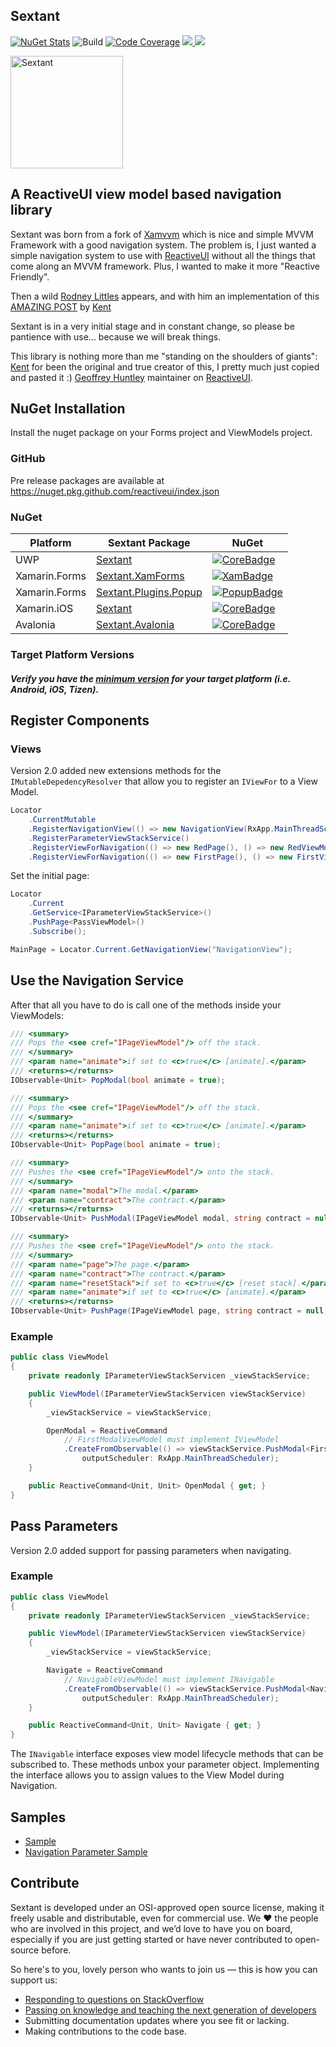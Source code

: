 ## Sextant

[![NuGet Stats](https://img.shields.io/nuget/v/sextant.svg)](https://www.nuget.org/packages/sextant) ![Build](https://github.com/reactiveui/Sextant/workflows/Build/badge.svg) [![Code Coverage](https://codecov.io/gh/reactiveui/sextant/branch/main/graph/badge.svg)](https://codecov.io/gh/reactiveui/sextant)
[![](https://img.shields.io/nuget/dt/sextant.svg) ](https://www.nuget.org/packages/sextant) [![](https://img.shields.io/badge/chat-slack-blue.svg)](https://reactiveui.net/slack)

<p align="left"><img src="https://github.com/reactiveui/styleguide/blob/master/logo_sextant/vertical.png?raw=true" alt="Sextant" height="180px"></p>

## A ReactiveUI view model based navigation library

Sextant was born from a fork of [Xamvvm](https://github.com/xamvvm/xamvvm) which is nice and simple MVVM Framework with a good navigation system. The problem is, I just wanted a simple navigation system to use with [ReactiveUI](https://github.com/reactiveui/ReactiveUI) without all the things that come along an MVVM framework. Plus, I wanted to make it more "Reactive Friendly".

Then a wild [Rodney Littles](https://github.com/rlittlesii) appears, and with him an implementation of this [AMAZING POST](https://kent-boogaart.com/blog/custom-routing-in-reactiveui) by [Kent](https://github.com/kentcb)

Sextant is in a very initial stage and in constant change, so please be pantience with use... because we will break things.

This library is nothing more than me "standing on the shoulders of giants":
[Kent](https://github.com/kentcb) for been the original and true creator of this, I pretty much just copied and pasted it :)
[Geoffrey Huntley](https://github.com/ghuntley) maintainer on [ReactiveUI](https://github.com/reactiveui/ReactiveUI).

## NuGet Installation

Install the nuget package on your Forms project and ViewModels project.

### GitHub
Pre release packages are available at https://nuget.pkg.github.com/reactiveui/index.json

### NuGet

| Platform          | Sextant Package                  | NuGet                    |
| ----------------- | -------------------------------- | ------------------------ |
| UWP               | [Sextant][UwpDoc]                | [![CoreBadge]][Core]     |
| Xamarin.Forms     | [Sextant.XamForms][XamDoc]       | [![XamBadge]][Xam]       |
| Xamarin.Forms     | [Sextant.Plugins.Popup][XamDoc]   | [![PopupBadge]][Popup]   |
| Xamarin.iOS       | [Sextant][IosDoc]                | [![CoreBadge]][Core]     |
| Avalonia          | [Sextant.Avalonia][AvaloniaDoc]  | [![CoreBadge]][Avalonia] |

[Core]: https://www.nuget.org/packages/Sextant/
[CoreBadge]: https://img.shields.io/nuget/v/Sextant.svg
[CoreDoc]: https://reactiveui.net/docs/getting-started/installation/
[IosDoc]: https://reactiveui.net/docs/getting-started/installation/xamarin-ios
[UwpDoc]: https://reactiveui.net/docs/getting-started/installation/universal-windows-platform
[AvaloniaDoc]: https://www.reactiveui.net/docs/getting-started/installation/avalonia

[Xam]: https://www.nuget.org/packages/Sextant.XamForms/
[XamBadge]: https://img.shields.io/nuget/v/Sextant.XamForms.svg
[Popup]: https://www.nuget.org/packages/Sextant.Plugins.Popup/
[PopupBadge]: https://img.shields.io/nuget/v/Sextant.Plugins.Popup.svg
[XamDoc]: https://reactiveui.net/docs/getting-started/installation/xamarin-forms
[Avalonia]: https://www.nuget.org/packages/Sextant.Avalonia/

### Target Platform Versions

##### Verify you have the [minimum version](https://reactiveui.net/docs/getting-started/minimum-versions#platform-minimums) for your target platform (i.e. Android, iOS, Tizen).

## Register Components

### Views

Version 2.0 added new extensions methods for the `IMutableDepedencyResolver` that allow you to register an `IViewFor` to a View Model.

```csharp
Locator
    .CurrentMutable
    .RegisterNavigationView(() => new NavigationView(RxApp.MainThreadScheduler, RxApp.TaskpoolScheduler, ViewLocator.Current))
    .RegisterParameterViewStackService()
    .RegisterViewForNavigation(() => new RedPage(), () => new RedViewModel())
    .RegisterViewForNavigation(() => new FirstPage(), () => new FirstViewModel());
```

Set the initial page:
```csharp
Locator
    .Current
    .GetService<IParameterViewStackService>()
    .PushPage<PassViewModel>()
    .Subscribe();

MainPage = Locator.Current.GetNavigationView("NavigationView");
```

## Use the Navigation Service

After that all you have to do is call one of the methods inside your ViewModels:
```csharp
/// <summary>
/// Pops the <see cref="IPageViewModel"/> off the stack.
/// </summary>
/// <param name="animate">if set to <c>true</c> [animate].</param>
/// <returns></returns>
IObservable<Unit> PopModal(bool animate = true);

/// <summary>
/// Pops the <see cref="IPageViewModel"/> off the stack.
/// </summary>
/// <param name="animate">if set to <c>true</c> [animate].</param>
/// <returns></returns>
IObservable<Unit> PopPage(bool animate = true);

/// <summary>
/// Pushes the <see cref="IPageViewModel"/> onto the stack.
/// </summary>
/// <param name="modal">The modal.</param>
/// <param name="contract">The contract.</param>
/// <returns></returns>
IObservable<Unit> PushModal(IPageViewModel modal, string contract = null);

/// <summary>
/// Pushes the <see cref="IPageViewModel"/> onto the stack.
/// </summary>
/// <param name="page">The page.</param>
/// <param name="contract">The contract.</param>
/// <param name="resetStack">if set to <c>true</c> [reset stack].</param>
/// <param name="animate">if set to <c>true</c> [animate].</param>
/// <returns></returns>
IObservable<Unit> PushPage(IPageViewModel page, string contract = null, bool resetStack = false, bool animate = true);
```

### Example
```csharp
public class ViewModel
{
	private readonly IParameterViewStackServicen _viewStackService;

	public ViewModel(IParameterViewStackServicen viewStackService)
	{
		_viewStackService = viewStackService;

		OpenModal = ReactiveCommand
			// FirstModalViewModel must implement IViewModel
    		.CreateFromObservable(() => viewStackService.PushModal<FirstModalViewModel>(),
				outputScheduler: RxApp.MainThreadScheduler);
	}

	public ReactiveCommand<Unit, Unit> OpenModal { get; }
}
```

## Pass Parameters

Version 2.0 added support for passing parameters when navigating.

### Example

```csharp
public class ViewModel
{
	private readonly IParameterViewStackServicen _viewStackService;

	public ViewModel(IParameterViewStackServicen viewStackService)
	{
		_viewStackService = viewStackService;

		Navigate = ReactiveCommand
			// NavigableViewModel must implement INavigable
    		.CreateFromObservable(() => viewStackService.PushModal<NavigableViewModel>(new NavigationParameter { { "parameter", parameter } }),
				outputScheduler: RxApp.MainThreadScheduler);
	}

	public ReactiveCommand<Unit, Unit> Navigate { get; }
}
```

The `INavigable` interface exposes view model lifecycle methods that can be subscribed to.  These methods unbox your parameter object. Implementing the interface allows you to assign values to the View Model during Navigation.

## Samples

- [Sample](https://github.com/reactiveui/Sextant/tree/main/Sample)
- [Navigation Parameter Sample](https://github.com/reactiveui/ReactiveUI.Samples/tree/main/xamarin-forms/Navigation.Parameters)

## Contribute

Sextant is developed under an OSI-approved open source license, making it freely usable and distributable, even for commercial use. We ❤ the people who are involved in this project, and we’d love to have you on board, especially if you are just getting started or have never contributed to open-source before.

So here's to you, lovely person who wants to join us — this is how you can support us:

* [Responding to questions on StackOverflow](https://stackoverflow.com/questions/tagged/sextant)
* [Passing on knowledge and teaching the next generation of developers](http://ericsink.com/entries/dont_use_rxui.html)
* Submitting documentation updates where you see fit or lacking.
* Making contributions to the code base.

